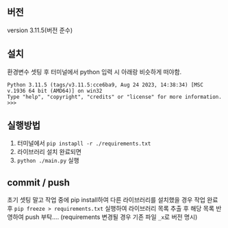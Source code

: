 ## 버전
version 3.11.5(버전 준수)

## 설치 
환경변수 셋팅 후 터미널에서 python 입력 시 아래랑 비슷하게 떠야함.

```shell
Python 3.11.5 (tags/v3.11.5:cce6ba9, Aug 24 2023, 14:38:34) [MSC v.1936 64 bit (AMD64)] on win32
Type "help", "copyright", "credits" or "license" for more information.
>>>
```

## 실행방법
1. 터미널에서 `pip instapll -r ./requirements.txt`
2. 라이브러리 설치 완료되면
3. `python ./main.py` 실행

## commit / push
초기 셋팅 말고 작업 중에 pip install하여 다른 라이브러리를 설치했을 경우 작업 완료 후 `pip freeze > requirements.txt` 실행하여 라이브러리 목록 추출 후 해당 목록 반영하여 push 부탁.... (requirements 변경될 경우 기존 파일 `_x`로 버전 명시)

